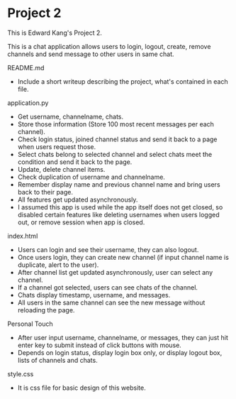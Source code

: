 # Project 2

This is Edward Kang's Project 2.

This is a chat application allows users to login, logout, create, remove channels and send message to other users in same chat.

README.md
- Include a short writeup describing the project, what's contained in each file.

application.py
- Get username, channelname, chats.
- Store those information (Store 100 most recent messages per each channel).
- Check login status, joined channel status and send it back to a page when users request those.
- Select chats belong to selected channel and select chats meet the condition and send it back to the page.
- Update, delete channel items.
- Check duplication of username and channelname.
- Remember display name and previous channel name and bring users back to their page.
- All features get updated asynchronously.
- I assumed this app is used while the app itself does not get closed, so disabled certain features like deleting usernames when users logged out, or remove session when app is closed.

index.html
- Users can login and see their username, they can also logout.
- Once users login, they can create new channel (if input channel name is duplicate, alert to the user).
- After channel list get updated asynchronously, user can select any channel.
- If a channel got selected, users can see chats of the channel.
- Chats display timestamp, username, and messages.
- All users in the same channel can see the new message without reloading the page.

Personal Touch
- After user input username, channelname, or messages, they can just hit enter key to submit instead of click buttons with mouse.
- Depends on login status, display login box only, or display logout box, lists of channels and chats.

style.css
- It is css file for basic design of this website.
